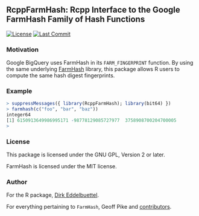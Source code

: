 
## RcppFarmHash: Rcpp Interface to the Google FarmHash Family of Hash Functions

[![License](https://eddelbuettel.github.io/badges/GPL2+.svg)](https://www.gnu.org/licenses/gpl-2.0.html)
[![Last Commit](https://img.shields.io/github/last-commit/eddelbuettel/rcppfarmhash)](https://github.com/eddelbuettel/rcppfarmhash)

### Motivation

Google BigQuery uses FarmHash in its `FARM_FINGERPRINT` function. By using the same
underlying [FarmHash](https://github.com/google/farmhash) library, this package allows R
users to compute the same hash digest fingerprints.

### Example

```r
> suppressMessages({ library(RcppFarmHash); library(bit64) })
> farmhash(c("foo", "bar", "baz"))
integer64
[1] 6150913649986995171 -98778129085727977  3758908700204700005
>
```

### License

This package is licensed under the GNU GPL, Version 2 or later.

FarmHash is licensed under the MIT license.

### Author

For the R package, [Dirk Eddelbuettel](https://github.com/eddelbuettel).

For everything pertaining to `FarmHash`, Geoff Pike and [contributors](https://github.com/google/farmhash/graphs/contributors).
